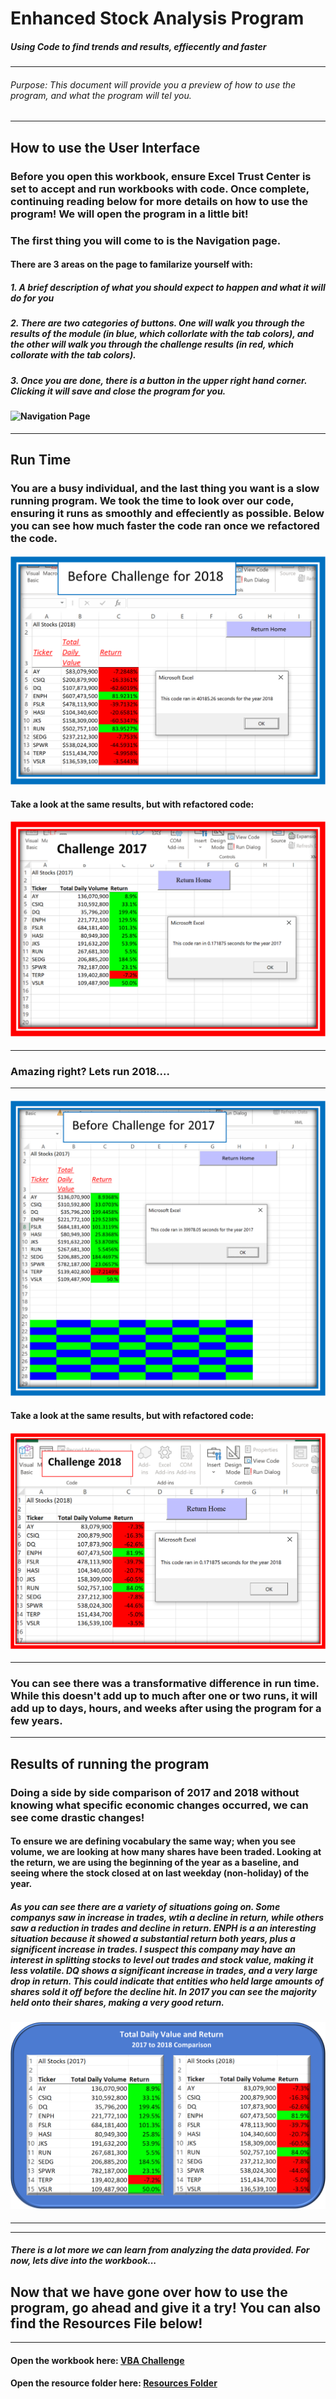 # Enhanced Stock Analysis Program
##### Using Code to find trends and results, effiecently and faster
---
###### Purpose: This document will provide you a preview of how to use the program, and what the program will tel you. 
---
## How to use the User Interface
### Before you open this workbook, ensure Excel Trust Center is set to accept and run workbooks with code. Once complete, continuing reading below for more details on how to use the program! We will open the program in a little bit!
### The first thing you will come to is the Navigation page. 
#### There are 3 areas on the page to familarize yourself with:
##### 1. A brief description of what you should expect to happen and what it will do for you
##### 2. There are two categories of buttons. One will walk you through the results of the module (in blue, which collorlate with the tab colors), and the other will walk you through the challenge results (in red, which collorate with the tab colors).
##### 3. Once you are done, there is a button in the upper right hand corner. Clicking it will save and close the program for you.
#### ![Navigation Page](https://github.com/raineytracyn/stock-analysis/blob/main/Resources/Navigation%20Page.png)
---
## Run Time
### You are a busy individual, and the last thing you want is a slow running program. We took the time to look over our code, ensuring it runs as smoothly and effeciently as possible. Below you can see how much faster the code ran once we refactored the code.
#### ![Initial build](https://github.com/raineytracyn/stock-analysis/blob/main/Resources/RunTime%20during%20Module%20for%202017.png)
#### Take a look at the same results, but with refactored code:
#### ![Refactored build](https://github.com/raineytracyn/stock-analysis/blob/main/Resources/RunTime%20during%20Challenge%20for%202017.png)
---
### Amazing right? Lets run 2018....
---
#### ![Initial build](https://github.com/raineytracyn/stock-analysis/blob/main/Resources/RunTime%20during%20Module%20for%202018.png)
#### Take a look at the same results, but with refactored code:
#### ![Refactored build](https://github.com/raineytracyn/stock-analysis/blob/main/Resources/RunTime%20during%20Challenge%20for%202018.png)
---
### You can see there was a transformative difference in run time. While this doesn't add up to much after one or two runs, it will add up to days, hours, and weeks after using the program for a few years.
---
## Results of running the program
### Doing a side by side comparison of 2017 and 2018 without knowing what specific economic changes occurred, we can see come drastic changes!
#### To ensure we are defining vocabulary the same way; when you see volume, we are looking at how many shares have been traded. Looking at the return, we are using the beginning of the year as a baseline, and seeing where the stock closed at on last weekday (non-holiday) of the year.
##### As you can see there are a variety of situations going on. Some companys saw in increase in trades, wtih a decline in return, while others saw a reduction in trades and decline in return. ENPH is a an interesting situation because it showed a substantial return both years, plus a significent increase in trades. I suspect this company may have an interest in splitting stocks to level out trades and stock value, making it less volatile. DQ shows a significant increase in trades, and a very large drop in return. This could indicate that entities who held large amounts of shares sold it off before the decline hit. In 2017 you can see the majority held onto their shares, making a very good return.
#### ![Stock Anaylsis Results](https://github.com/raineytracyn/stock-analysis/blob/main/Resources/Daily%20Value%20and%20Return%20Comparison.png)
---
---
##### There is a lot more we can learn from analyzing the data provided. For now, lets dive into the workbook...
## Now that we have gone over how to use the program, go ahead and give it a try! You can also find the Resources File below!
---
#### Open the workbook here: [VBA Challenge](https://github.com/raineytracyn/stock-analysis/blob/main/VBA_Challenge.vbs.xlsm)
#### Open the resource folder here: [Resources Folder](https://github.com/raineytracyn/stock-analysis/tree/main/Resources)
